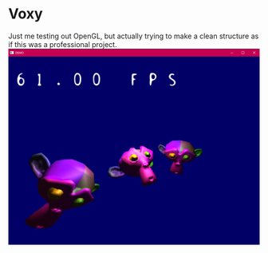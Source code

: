 # Voxy
Just me testing out OpenGL, but actually trying to make a clean structure as if this was a professional project.
![screenshot](screenshot.png)
